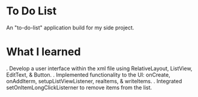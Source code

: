 # To Do List
An "to-do-list" application build for my side project.
# What I learned
. Develop a user interface within the xml file using RelativeLayout, ListView, EditText, & Button.
. Implemented functionality to the UI: onCreate, onAddlterm, setupListViewListener, realtems, & writeltems.
. Integrated setOnltemLongClickListerner to remove items from the list.
